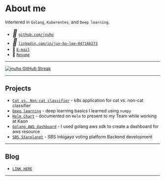 # About me

Intertered in `Golang`, `Kuberentes`, and `Deep learning`.

* <i style="font-size:24px" class="fa">&#xf09b;</i> <a href="https://github.com/jnuho" target="_blank">`github.com/jnuho`</a>
* <i style="font-size:24px" class="fa">&#xf08c;</i> <a href="https://www.linkedin.com/in/jun-ho-lee-047166273/" target="_blank">`linkedin.com/in/jun-ho-lee-047166273`</a>
* 💌 [`E-mail`](mailto:cactoos555@gmail.com?subject=Test)
* 💼 [`Resume`](Resume.md)

<hr>

<!-- [![jnuho GitHub stats](https://github-readme-stats.vercel.app/api?username=jnuho&show_icons=true&rank_icon=percentile&show=reviews,prs_merged,prs_merged_percentage)](https://github.com/jnuho) -->

[![jnuho GitHub Streak](https://streak-stats.demolab.com?user=jnuho&theme=github-light)](https://github.com/jnuho)

<hr>

## Projects

- [`Cat vs. Non-cat classifier`](blog/posts/Cat-vs.-Non-cat-Classifier.md) - k8s application for cat vs. non-cat classifier
- [`Deep learning`](blog/posts/deeplearning.ai.md) - deep learning basics I learned using `numpy`
- [`Helm Chart`](blog/posts/Helm.md) - documented on `Helm` to present to my Team while working at Kaon
- [`Golang AWS dashboard`](blog/posts/Golang-AWS-dashboard.md) - I used golang aws sdk to create a dashboard for aws resource
- [`SBS Starplanet`](blog/posts/Work-at-Rowem.md) - SBS Inkigayo voting platform Backend development

<hr>

## Blog

* [`LINK HERE`](blog/index.md)

<hr>